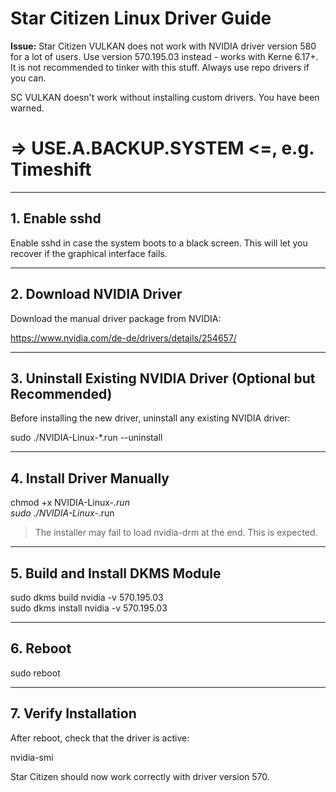 # Star Citizen Linux Driver Guide

**Issue:** Star Citizen VULKAN does not work with NVIDIA driver version 580 for a lot of users. Use version 570.195.03 instead - works with Kerne 6.17+.
It is not recommended to tinker with this stuff. Always use repo drivers if you can.  

SC VULKAN doesn't work without installing custom drivers. You have been warned.

# => USE.A.BACKUP.SYSTEM <=, e.g. Timeshift

---

## 1. Enable sshd

Enable sshd in case the system boots to a black screen. This will let you recover if the graphical interface fails.


---

## 2. Download NVIDIA Driver

Download the manual driver package from NVIDIA:

https://www.nvidia.com/de-de/drivers/details/254657/

---

## 3. Uninstall Existing NVIDIA Driver (Optional but Recommended)

Before installing the new driver, uninstall any existing NVIDIA driver:

sudo ./NVIDIA-Linux-*.run --uninstall

---

## 4. Install Driver Manually

chmod +x NVIDIA-Linux-*.run  
sudo ./NVIDIA-Linux-*.run

> The installer may fail to load nvidia-drm at the end. This is expected.

---

## 5. Build and Install DKMS Module

sudo dkms build nvidia -v 570.195.03  
sudo dkms install nvidia -v 570.195.03

---

## 6. Reboot

sudo reboot

---

## 7. Verify Installation

After reboot, check that the driver is active:

nvidia-smi

Star Citizen should now work correctly with driver version 570.
